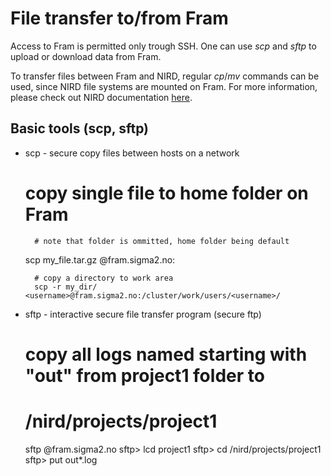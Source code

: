 # File transfer to/from Fram

Access to Fram is permitted only trough SSH.
One can use *scp* and *sftp* to upload or download data from Fram.

To transfer files between Fram and NIRD, regular *cp*/*mv* commands can be 
used, since NIRD file systems are mounted on Fram. For more information, 
please check out NIRD documentation [here](nird.md).

## Basic tools (scp, sftp)

* scp - secure copy files between hosts on a network

    # copy single file to home folder on Fram
		# note that folder is ommitted, home folder being default
    scp my_file.tar.gz <username>@fram.sigma2.no:

		# copy a directory to work area
		scp -r my_dir/ <username>@fram.sigma2.no:/cluster/work/users/<username>/

* sftp - interactive secure file transfer program (secure ftp)

   # copy all logs named starting with "out" from project1 folder to 
	 # /nird/projects/project1
   sftp <username>@fram.sigma2.no
	 sftp> lcd project1
	 sftp> cd /nird/projects/project1
	 sftp> put out*.log


